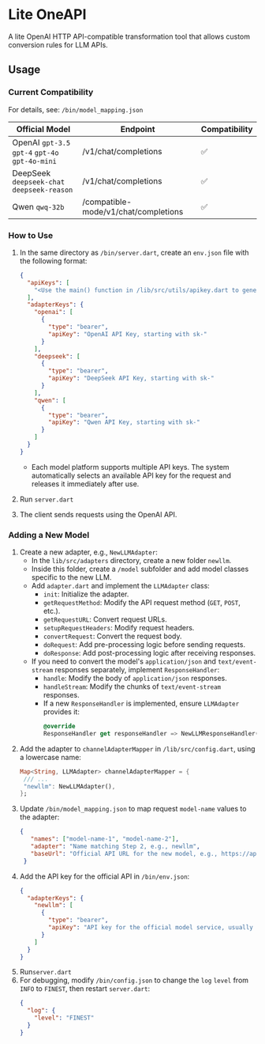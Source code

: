 # Lite OneAPI

A lite OpenAI HTTP API-compatible transformation tool that allows custom conversion rules for LLM APIs.

## Usage

### Current Compatibility

For details, see: `/bin/model_mapping.json`

| Official Model                                  | Endpoint                             | Compatibility |
|-------------------------------------------------|--------------------------------------|---------------|
| OpenAI `gpt-3.5` `gpt-4` `gpt-4o` `gpt-4o-mini` | /v1/chat/completions                 | ✅             |
| DeepSeek `deepseek-chat` `deepseek-reason`      | /v1/chat/completions                 | ✅             |
| Qwen `qwq-32b`                                  | /compatible-mode/v1/chat/completions | ✅             |

### How to Use

1. In the same directory as `/bin/server.dart`, create an `env.json` file with the following format:

    ```json
    {
      "apiKeys": [
        "<Use the main() function in /lib/src/utils/apikey.dart to generate an API key>"
      ],
      "adapterKeys": {
        "openai": [
          {
            "type": "bearer",
            "apiKey": "OpenAI API Key, starting with sk-"
          }
        ],
        "deepseek": [
          {
            "type": "bearer",
            "apiKey": "DeepSeek API Key, starting with sk-"
          }
        ],
        "qwen": [
          {
            "type": "bearer",
            "apiKey": "Qwen API Key, starting with sk-"
          }
        ]
      }
    }
    ```

    - Each model platform supports multiple API keys. The system automatically selects an available API key for the request and releases it immediately after use.

2. Run `server.dart`
3. The client sends requests using the OpenAI API.

### Adding a New Model

1. Create a new adapter, e.g., `NewLLMAdapter`:
    - In the `lib/src/adapters` directory, create a new folder `newllm`.
    - Inside this folder, create a `/model` subfolder and add model classes specific to the new LLM.
    - Add `adapter.dart` and implement the `LLMAdapter` class:
        - `init`: Initialize the adapter.
        - `getRequestMethod`: Modify the API request method (`GET`, `POST`, etc.).
        - `getRequestURL`: Convert request URLs.
        - `setupRequestHeaders`: Modify request headers.
        - `convertRequest`: Convert the request body.
        - `doRequest`: Add pre-processing logic before sending requests.
        - `doResponse`: Add post-processing logic after receiving responses.
    - If you need to convert the model's `application/json` and `text/event-stream` responses separately, implement `ResponseHandler`:
        - `handle`: Modify the body of `application/json` responses.
        - `handleStream`: Modify the chunks of `text/event-stream` responses.
        - If a new `ResponseHandler` is implemented, ensure `LLMAdapter` provides it:
          ```dart
          @override
          ResponseHandler get responseHandler => NewLLMResponseHandler();
          ```
2. Add the adapter to `channelAdapterMapper` in `/lib/src/config.dart`, using a lowercase name:
     ```dart
     Map<String, LLMAdapter> channelAdapterMapper = {
      /// ...
      "newllm": NewLLMAdapter(),
     };
     ```
3. Update `/bin/model_mapping.json` to map request `model-name` values to the adapter:
   ```json
   {
      "names": ["model-name-1", "model-name-2"],
      "adapter": "Name matching Step 2, e.g., newllm",
      "baseUrl": "Official API URL for the new model, e.g., https://api.newllm.com"
    }
      ```
4. Add the API key for the official API in `/bin/env.json`:
   ```json
   {
     "adapterKeys": {
       "newllm": [
         {
           "type": "bearer",
           "apiKey": "API key for the official model service, usually starting with sk-, multiple keys can be added."
         }
       ]
     }
   }
   ```
5. Run`server.dart`
6. For debugging, modify `/bin/config.json` to change the `log` `level` from `INFO` to `FINEST`, then restart `server.dart`:
   ```json
   {
     "log": {
       "level": "FINEST"
     }
   }
   ```